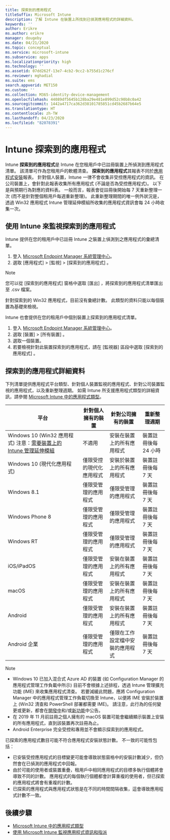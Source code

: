```yaml
---
title: 探索到的應用程式
titleSuffix: Microsoft Intune
description: 了解 Intune 在裝置上所找到已偵測應用程式的詳細資料。
keywords: ''
author: Erikre
ms.author: erikre
manager: dougeby
ms.date: 04/21/2020
ms.topic: conceptual
ms.service: microsoft-intune
ms.subservice: apps
ms.localizationpriority: high
ms.technology: ''
ms.assetid: 07dd262f-13e7-4cb2-9cc2-b755d1c276cf
ms.reviewer: mghadial
ms.suite: ems
search.appverid: MET150
ms.custom: ''
ms.collection: M365-identity-device-management
ms.openlocfilehash: 44089df5645b128ba29e481e899d52c90b8c0a42
ms.sourcegitcommit: 1442a4717ca362d38101785851cd45b2687b64e5
ms.translationtype: HT
ms.contentlocale: zh-TW
ms.lasthandoff: 04/23/2020
ms.locfileid: "82078391"
---
```

# <a name="intune-discovered-apps"></a>Intune 探索到的應用程式

Intune **探索到的應用程式**是 Intune 在您租用戶中已註冊裝置上所偵測到應用程式清單。 該清單可作為您租用戶的軟體清查。 **探索到的應用程式**其報表不同於[應用程式安裝](apps-monitor.md)報表。 針對個人裝置，Intune 一律不會收集非受控應用程式的資訊。 在公司裝置上，會針對此報表收集所有應用程式 (不論是否為受控應用程式)。 以下是與預期行為對應的資料表。 一般而言，報表會從註冊後開始每 7 天重新整理一次 (而不是針對整個租用戶每週重新整理)。 此重新整理期間的唯一例外狀況是，透過 Win32 應用程式 Intune 管理延伸模組所收集的應用程式資訊會每 24 小時收集一次。

## <a name="monitor-discovered-apps-with-intune"></a>使用 Intune 來監視探索到的應用程式

Intune 提供在您的租用戶中已註冊 Intune 之裝置上偵測到之應用程式的彙總清單。

1. 登入 [Microsoft Endpoint Manager 系統管理中心](https://go.microsoft.com/fwlink/?linkid=2109431)。
2. 選取 [應用程式]   > [監視]   > [探索到的應用程式]  。

>[!NOTE]
>您可以從 [探索到的應用程式]  窗格中選取 [匯出]  ，將探索到的應用程式清單匯出至 .csv 檔案。
>
>針對探索到的 Win32 應用程式，目前沒有彙總計數。 此類型的資料只能以每個裝置為基礎來檢視。

Intune 也會提供在您的租用戶中個別裝置上探索到的應用程式清單。

1. 登入 [Microsoft Endpoint Manager 系統管理中心](https://go.microsoft.com/fwlink/?linkid=2109431)。
2. 選取 [裝置]   > [所有裝置]  。
3. 選取一個裝置。
4. 若要檢視針對此裝置探索到的應用程式，請在 [監視器]  區段中選取 [探索到的應用程式]  。

## <a name="details-of-discovered-apps"></a>探索到的應用程式詳細資料

下列清單提供應用程式平台類型、針對個人裝置監視的應用程式、針對公司裝置監視的應用程式，以及重新整理週期。 如需 Intune 所支援應用程式類型的詳細資訊，請參閱 [Microsoft Intune 中的應用程式類型](apps-add.md#app-types-in-microsoft-intune)。

| 平台 | 針對個人擁有的裝置 | 針對公司擁有的裝置 | 重新整理週期 |
|------------------------------------------------------------------------|----------------------------------|--------------------------------------------------|---------------------------------------|
| Windows 10 (Win32 應用程式) 注意：[需要裝置上的 Intune 管理延伸模組](intune-management-extension.md) | 不適用 | 安裝在裝置上的所有應用程式 | 裝置註冊後每 24 小時 |
| Windows 10 (現代化應用程式) | 僅限受控的現代化應用程式 | 安裝於裝置上的所有應用程式 | 裝置註冊後每 7 天 |
| Windows 8.1 | 僅限受管理的應用程式 | 僅限受管理的應用程式 | 裝置註冊後每 7 天 |
| Windows Phone 8 | 僅限受管理的應用程式 | 僅限受管理的應用程式 | 裝置註冊後每 7 天 |
| Windows RT | 僅限受管理的應用程式 | 僅限受管理的應用程式 | 裝置註冊後每 7 天 |
| iOS/iPadOS | 僅限受管理的應用程式 | 安裝在裝置上的所有應用程式 | 裝置註冊後每 7 天 |
| macOS | 僅限受管理的應用程式 | 安裝在裝置上的所有應用程式 | 裝置註冊後每 7 天 |
| Android | 僅限受管理的應用程式 | 安裝在裝置上的所有應用程式 | 裝置註冊後每 7 天 |
| Android 企業 | 僅限受管理的應用程式 | 僅限在工作設定檔中安裝的應用程式 | 裝置註冊後每 7 天 |

> [!NOTE]
> - Windows 10 已加入混合式 Azure AD 的裝置 (如 Configuration Manager 的應用程式管理工作負載中所示) 目前不會根據上述排程，透過 Intune 管理擴充功能 (IME) 來收集應用程式清查。 若要減緩此問題，應將 Configuration Manager 中的應用程式管理工作負載切換至 Intune，以便將 IME 安裝於裝置上 (Win32 清查和 PowerShell 部署都需要 IME)。 請注意，此行為的任何變更或更新，都會在[開發中](../fundamentals/in-development.md)和/或[新功能](../fundamentals/whats-new.md)中公告。
> - 在 2019 年 11 月前註冊之個人擁有的 macOS 裝置可能會繼續顯示裝置上安裝的所有應用程式，直到該裝置再次註冊為止。
> - Android Enterprise 完全受控和專用並不會顯示探索到的應用程式。

已探索的應用程式數目可能不符合應用程式安裝狀態計數。 不一致的可能性包括：

- 已安裝受控應用程式的目標變更可能會導致狀態窗格中的安裝計數減少，但仍然會在已偵測的應用程式中回報。
- 由於可能的使用者或裝置重疊，租用戶中相同應用程式的目標多執行個體將會導致不同的計數。 應用程式的每個執行個體都會計算重複的使用者，但已探索的應用程式將會有重複的計數。
- 已探索的應用程式與應用程式狀態是在不同的時間間隔收集，這會導致應用程式計數不一致。

## <a name="next-steps"></a>後續步驟

- [Microsoft Intune 中的應用程式類型](apps-add.md#app-types-in-microsoft-intune)
- [使用 Microsoft Intune 監視應用程式資訊和指派](apps-monitor.md)
